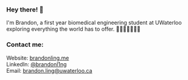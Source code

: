 ### Hey there! 👋

I'm Brandon, a first year biomedical engineering student at UWaterloo exploring everything the world has to offer. 👨🏻‍💻👨🏻‍🔬🧪

### Contact me:
Website: [brandonling.me](https://www.brandonling.me/) \
LinkedIn: [@brandonl1ng](https://www.linkedin.com/in/brandonl1ng/) \
Email: brandon.ling@uwaterloo.ca

